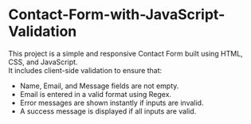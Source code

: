 # Contact-Form-with-JavaScript-Validation
This project is a simple and responsive Contact Form built using HTML, CSS, and JavaScript.  
It includes client-side validation to ensure that:
- Name, Email, and Message fields are not empty.
- Email is entered in a valid format using Regex.
- Error messages are shown instantly if inputs are invalid.
- A success message is displayed if all inputs are valid.
